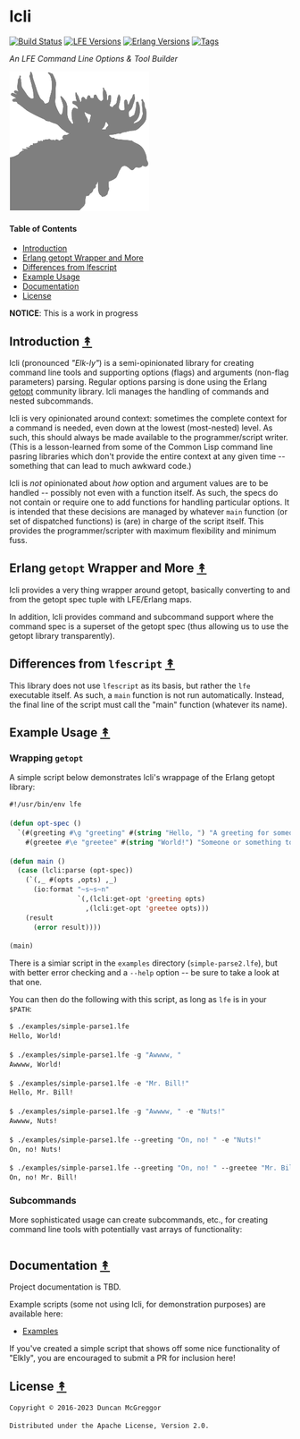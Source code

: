 # lcli

[![Build Status][gh-actions-badge]][gh-actions]
[![LFE Versions][lfe badge]][lfe]
[![Erlang Versions][erlang badge]][versions]
[![Tags][github tags badge]][github tags]

*An LFE Command Line Options & Tool Builder*

[![Project logo][logo]][logo-large]

#### Table of Contents

* [Introduction](#introduction-)
* [Erlang getopt Wrapper and More](#erlang-getopt-wrapper-and-more-)
* [Differences from lfescript](#differences-from-lfescript-)
* [Example Usage](#example-usage-)
* [Documentation](#documentation-)
* [License](#license-)


**NOTICE**: This is a work in progress


## Introduction [&#x219F;](#table-of-contents)

lcli (pronounced *"Elk-ly"*) is a semi-opinionated library for creating command line tools and supporting options (flags) and arguments (non-flag parameters) parsing. Regular options parsing is done using the Erlang [getopt](https://github.com/oubiwann/getopt-erl) community library. lcli manages the handling of commands and nested subcommands.

lcli is very opinionated around context: sometimes the complete context for a command is needed, even down at the lowest (most-nested) level. As such, this should always be made available to the programmer/script writer. (This is a lesson-learned from some of the Common Lisp command line pasring libraries which don't provide the entire context at any given time -- something that can lead to much awkward code.)

lcli is *not* opinionated about *how* option and argument values are to be handled -- possibly not even with a function itself. As such, the specs do not contain or require one to add functions for handling particular options. It is intended that these decisions are managed by whatever ``main`` function (or set of dispatched functions) is (are) in charge of the script itself. This provides the programmer/scripter with maximum flexibility and minimum fuss.

## Erlang `getopt` Wrapper and More [&#x219F;](#table-of-contents)

lcli provides a very thing wrapper around getopt, basically converting to and from the getopt spec tuple with LFE/Erlang maps.

In addition, lcli provides command and subcommand support where the command spec is a superset of the getopt spec (thus allowing us to use the getopt library transparently).

## Differences from `lfescript` [&#x219F;](#table-of-contents)

This library does not use `lfescript` as its basis, but rather the `lfe` executable itself. As such, a `main` function is not run automatically. Instead, the final line of the script must call the "main" function (whatever its name).

## Example Usage [&#x219F;](#table-of-contents)

### Wrapping ``getopt``

A simple script below demonstrates lcli's wrappage of the Erlang getopt library:

```cl
#!/usr/bin/env lfe

(defun opt-spec ()
  `(#(greeting #\g "greeting" #(string "Hello, ") "A greeting for someone.")
    #(greetee #\e "greetee" #(string "World!") "Someone or something to greet.")))

(defun main ()
  (case (lcli:parse (opt-spec))
    (`(,_ #(opts ,opts) ,_)
      (io:format "~s~s~n"
                 `(,(lcli:get-opt 'greeting opts)
                   ,(lcli:get-opt 'greetee opts)))
    (result
      (error result))))

(main)
```

There is a simiar script in the ``examples`` directory (``simple-parse2.lfe``), but with better error checking and a ``--help`` option -- be sure to take a look at that one.

You can then do the following with this script, as long as ``lfe`` is in your ``$PATH``:

```cl
$ ./examples/simple-parse1.lfe
Hello, World!

$ ./examples/simple-parse1.lfe -g "Awwww, "
Awwww, World!

$ ./examples/simple-parse1.lfe -e "Mr. Bill!"
Hello, Mr. Bill!

$ ./examples/simple-parse1.lfe -g "Awwww, " -e "Nuts!"
Awwww, Nuts!

$ ./examples/simple-parse1.lfe --greeting "On, no! " -e "Nuts!"
On, no! Nuts!

$ ./examples/simple-parse1.lfe --greeting "On, no! " --greetee "Mr. Bill!"
On, no! Mr. Bill!
```


### Subcommands

More sophisticated usage can create subcommands, etc., for creating command line tools with potentially vast arrays of functionality:

```cl

```


## Documentation [&#x219F;](#table-of-contents)

Project documentation is TBD.

Example scripts (some not using lcli, for demonstration purposes) are available here:

* [Examples](examples)

If you've created a simple script that shows off some nice functionality of "Elkly", you are encouraged to submit a PR for inclusion here!


## License [&#x219F;](#table-of-contents)

```
Copyright © 2016-2023 Duncan McGreggor

Distributed under the Apache License, Version 2.0.
```

[//]: ---Named-Links---

[logo]: priv/images/elkly-250x.png
[logo-large]: priv/images/elkly-1200x.png
[gh-actions-badge]: https://github.com/lfeutre/lcli/workflows/ci%2Fcd/badge.svg
[gh-actions]: https://github.com/lfeutre/lcli/actions
[github]: https://github.com/lfeutre/lcli
[gitlab]: https://gitlab.com/lfeutre/lcli
[lfe]: https://github.com/lfe/lfe
[lfe badge]: https://img.shields.io/badge/lfe-2.1-blue.svg
[erlang badge]: https://img.shields.io/badge/erlang-21%20to%2026-blue.svg
[versions]: https://github.com/lfeutre/lcli/blob/master/.github/workflows/cicd.yml
[github tags]: https://github.com/lfeutre/lcli/tags
[github tags badge]: https://img.shields.io/github/tag/lfeutre/lcli.svg
[github downloads]: https://img.shields.io/github/downloads/lfeutre/lcli/total.svg
[hex badge]: https://img.shields.io/hexpm/v/lcli.svg?maxAge=2592000
[hex package]: https://hex.pm/packages/lcli
[hex downloads]: https://img.shields.io/hexpm/dt/lcli.svg
